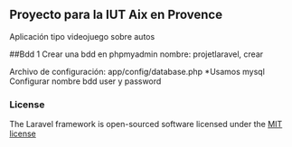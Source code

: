 ## Proyecto para la IUT Aix en Provence

Aplicación tipo videojuego sobre autos


##Bdd
1 Crear una bdd en phpmyadmin
nombre: projetlaravel, crear

Archivo de configuración:
app/config/database.php
    *Usamos mysql
    Configurar nombre bdd
    user y password


### License

The Laravel framework is open-sourced software licensed under the [MIT license](http://opensource.org/licenses/MIT)
